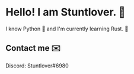 # Hello! I am Stuntlover. 👋
I know Python 🐍 and I'm currently learning Rust. 🦀

## Contact me ✉️
Discord: Stuntlover#6980
